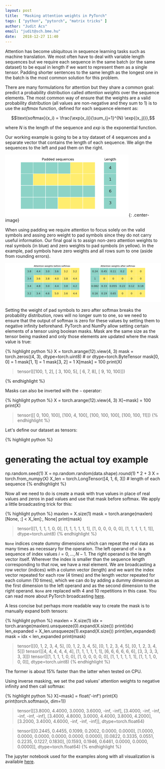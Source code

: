 ```yaml
---
layout: post
title:  "Masking attention weights in PyTorch"
tags: [ "python", "pytorch", "matrix tricks" ]
author: "Judit Ács"
email: "judit@sch.bme.hu"
date:   2018-12-27 11:40
---
```


Attention has become ubiquitous in sequence learning tasks such as machine
translation. We most often have to deal with variable length sequences but we
require each sequence in the same batch (or the same dataset) to be equal in
length if we want to represent them as a single tensor. Padding shorter
sentences to the same length as the longest one in the batch is the most common
solution for this problem.

There are many formulations for attention but they share a common goal: predict
a probability distribution called _attention weights_ over the sequence
elements. The most common way of ensure that the weights are a valid
probability distribution (all values are non-negative and they sum to 1) is to
use the _softmax_ function, defined for each sequence element as:

$$\text{softmax}(x_i) = \frac{\exp(x_i)}{\sum_{j=1}^{N} \exp{(x_j)}},$$

where $N$ is the length of the sequence and $exp$ is the exponential function.

Our working example is going to be a toy dataset of 4 sequences and a separate
vector that contains the length of each sequence. We align the sequences to the
left and pad them on the right.

<img src="/assets/padded_sequence.png" width="400">{: .center-image}

When using padding we require attention to focus solely on the valid symbols
and assing zero weight to pad symbols since they do not carry useful information.
Our final goal is to assign non-zero attention weights to real symbols (in blue)
and zero weights to pad symbols (in yellow). In the example, pad symbols have
zero weights and all rows sum to one (aside from rounding errors).

![before_after](/assets/softmax_before_after.png)

Setting the weight of pad symbols to zero after softmax breaks the probability
distribution, rows will no longer sum to one, so we need to ensure that the
output of softmax is zero for these values by setting them to negative infinity
beforehand. PyTorch and NumPy allow setting certain elements of a tensor using
boolean masks. Mask are the same size as the tensor being masked and only those
elements are updated where the mask value is true:

{% highlight python %}
X = torch.arange(12).view(4, 3)
mask = torch.zeros((4, 3), dtype=torch.uint8)  # or dtype=torch.ByteTensor
mask[0, 0] = 1
mask[1, 1] = 1
mask[3, 2] = 1
X[mask] = 100
print(X)

> tensor([[100,   1,   2],
          [  3, 100,   5],
          [  6,   7,   8],
          [  9,  10, 100]])

{% endhighlight %}

Masks can also be inverted with the `~` operator:

{% highlight python %}
X = torch.arange(12).view(4, 3)
X[~mask] = 100
print(X)

> tensor([[  0, 100, 100],
          [100,   4, 100],
          [100, 100, 100],
          [100, 100,  11]])
{% endhighlight %}

Let's define our dataset as tensors:

{% highlight python %}
# generating the actual toy example
np.random.seed(1)
X = np.random.random(data.shape).round(1) * 2 + 3
X = torch.from_numpy(X)
X_len = torch.LongTensor([4, 1, 6, 3])  # length of each sequence
{% endhighlight %}

Now all we need to do is create a mask with true values in place of real values
and zeros in pad values and use that mask before softmax. We apply a little
broadcasting trick for this:

{% highlight python %}
maxlen = X.size(1)
mask = torch.arange(maxlen)[None, :] < X_len[:, None]
print(mask)
> tensor([[1, 1, 1, 1, 0, 0],
          [1, 1, 1, 1, 1, 1],
          [1, 0, 0, 0, 0, 0],
          [1, 1, 1, 1, 1, 1]], dtype=torch.uint8)
{% endhighlight %}

`None` indices create dummy dimensions which can repeat the real data as many
times as necessary for the operation. The left operand of `<` is a sequence of
index values $i=0, \dots , N-1$. The right operand is the length vector itself.
Wherever the index is smaller than the sequence length corresponding to that
row, we have a real element. We are broadcasting a row vector (indices) with a
column vector (length) and we want the index vector repeated for each row (4
times) and the length vector repeated for each column (10 times), which we can
do by adding a dummy dimension as the first dimension to the left operand and
as the second dimension to the right operand. `None` are replaced with 4 and 10
repetitions in this case. You can read more about PyTorch broadcasting
[here](https://pytorch.org/docs/stable/notes/broadcasting.html).

A less concise but perhaps more readable way to create the mask is to manually
expand both tensors:

{% highlight python %}
maxlen = X.size(1)
idx = torch.arange(maxlen).unsqueeze(0).expand(X.size())
print(idx)
len_expanded = X_len.unsqueeze(1).expand(X.size())
print(len_expanded)
mask = idx < len_expanded
print(mask)

> tensor([[0, 1, 2, 3, 4, 5],
          [0, 1, 2, 3, 4, 5],
          [0, 1, 2, 3, 4, 5],
          [0, 1, 2, 3, 4, 5]])
> tensor([[4, 4, 4, 4, 4, 4],
          [1, 1, 1, 1, 1, 1],
          [6, 6, 6, 6, 6, 6],
          [3, 3, 3, 3, 3, 3]])
> tensor([[1, 1, 1, 1, 0, 0],
          [1, 0, 0, 0, 0, 0],
          [1, 1, 1, 1, 1, 1],
          [1, 1, 1, 0, 0, 0]], dtype=torch.uint8)
{% endhighlight %}

The former is about 15% faster than the latter when tested on CPU.

Using inverse masking, we set the pad values' attention weights to negative
infinity and then call softmax:

{% highlight python %}
X[~mask] = float('-inf')
print(X)
print(torch.softmax(x, dim=1))

> tensor([[3.8000, 4.4000, 3.0000, 3.6000,   -inf,   -inf],
          [3.4000,   -inf,   -inf,   -inf,   -inf,   -inf],
          [3.4000, 4.8000, 3.0000, 4.4000, 3.8000, 4.2000],
          [3.2000, 3.4000, 4.6000,   -inf,   -inf,   -inf]], dtype=torch.float64)

> tensor([[0.2445, 0.4455, 0.1099, 0.2002, 0.0000, 0.0000],
          [1.0000, 0.0000, 0.0000, 0.0000, 0.0000, 0.0000],
          [0.0822, 0.3335, 0.0551, 0.2235, 0.1227, 0.1830],
          [0.1593, 0.1946, 0.6461, 0.0000, 0.0000, 0.0000]], dtype=torch.float64)
{% endhighlight %}

The jupyter notebook used for the examples along with all visualization is
available
[here](https://github.com/juditacs/snippets/blob/master/deep_learning/masked_softmax.ipynb).


